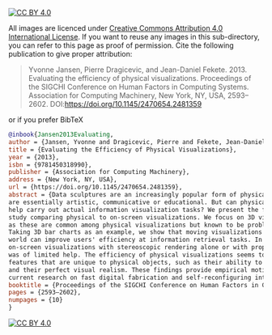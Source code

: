 [![CC BY 4.0][cc-by-shield]][cc-by]

[cc-by]: http://creativecommons.org/licenses/by/4.0/
[cc-by-image]: https://i.creativecommons.org/l/by/4.0/88x31.png
[cc-by-shield]: https://img.shields.io/badge/License-CC%20BY%204.0-lightgrey.svg

All images are licenced under [Creative Commons Attribution 4.0 International License][cc-by]. If you want to reuse any images in this sub-directory, you can refer to this page as proof of permission. Cite the following publication to give proper attribution:


>Yvonne Jansen, Pierre Dragicevic, and Jean-Daniel Fekete. 2013. Evaluating the efficiency of physical visualizations. Proceedings of the SIGCHI Conference on Human Factors in Computing Systems. Association for Computing Machinery, New York, NY, USA, 2593–2602. DOI:https://doi.org/10.1145/2470654.2481359

or if you prefer BibTeX

```bibtex
@inbook{Jansen2013Evaluating,
author = {Jansen, Yvonne and Dragicevic, Pierre and Fekete, Jean-Daniel},
title = {Evaluating the Efficiency of Physical Visualizations},
year = {2013},
isbn = {9781450318990},
publisher = {Association for Computing Machinery},
address = {New York, NY, USA},
url = {https://doi.org/10.1145/2470654.2481359},
abstract = {Data sculptures are an increasingly popular form of physical visualization whose purposes
are essentially artistic, communicative or educational. But can physical visualizations
help carry out actual information visualization tasks? We present the first infovis
study comparing physical to on-screen visualizations. We focus on 3D visualizations,
as these are common among physical visualizations but known to be problematic on computers.
Taking 3D bar charts as an example, we show that moving visualizations to the physical
world can improve users' efficiency at information retrieval tasks. In contrast, augmenting
on-screen visualizations with stereoscopic rendering alone or with prop-based manipulation
was of limited help. The efficiency of physical visualizations seems to stem from
features that are unique to physical objects, such as their ability to be touched
and their perfect visual realism. These findings provide empirical motivation for
current research on fast digital fabrication and self-reconfiguring interfaces.},
booktitle = {Proceedings of the SIGCHI Conference on Human Factors in Computing Systems},
pages = {2593–2602},
numpages = {10}
}
```

[![CC BY 4.0][cc-by-image]][cc-by]
